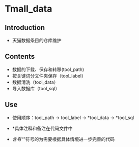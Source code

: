 # Tmall_data

## Introduction
- 天猫数据条目的仓库维护

## Contents
- 数据的下载、保存和转移(tool_path)
- 按关键词分文件夹保存（tool_label）
- 数据清洗（tool_data）
- 导入数据库（tool_sql）

## Use
- 使用顺序：tool_path -> tool_label -> *tool_data -> *tool_sql

- *具体注释和备注在代码文件中
- *含有“*”符号的为需要根据具体情境进一步完善的代码
